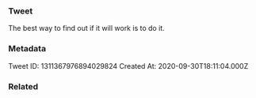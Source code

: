 ### Tweet
The best way to find out if it will work is to do it.

### Metadata
Tweet ID: 1311367976894029824
Created At: 2020-09-30T18:11:04.000Z

### Related

